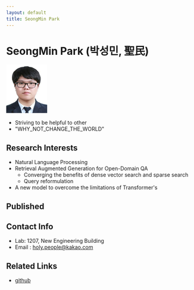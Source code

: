 ```yaml
---
layout: default
title: SeongMin Park
---
```


# SeongMin Park (박성민, 聖民)
<img src="/assets/img/SeongMinPark.jpeg" width="110px" height="130px" title="profile">

* Striving to be helpful to other
* "WHY_NOT_CHANGE_THE_WORLD"

## Research Interests
* Natural Language Processing
* Retrieval Augmented Generation for Open-Domain QA
  * Converging the benefits of dense vector search and sparse search
  * Query reformulation
* A new model to overcome the limitations of Transformer's

## Published

## Contact Info
* Lab: 1207, New Engineering Building
* Email : <holy.people@kakao.com>

## Related Links
* [github](https://github.com/HolyPeople)
